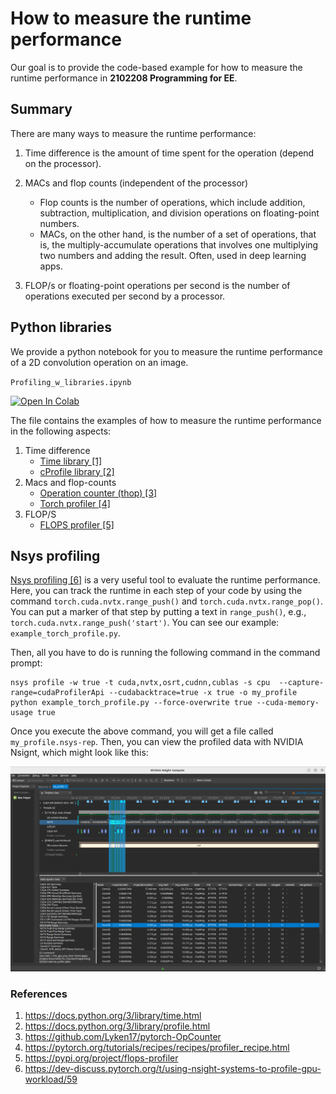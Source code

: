 # How to measure the runtime performance


Our goal is to provide the code-based example for how to measure the runtime performance in **2102208 Programming for EE**.

## Summary

There are many ways to measure the runtime performance: 

1. Time difference is the amount of time spent for the operation (depend on the processor).

2. MACs and flop counts (independent of the processor)
    - Flop counts is the number of operations, which include addition, subtraction, multiplication, and division operations on floating-point numbers.  
    - MACs, on the other hand, is the number of a set of operations, that is, the multiply-accumulate operations that involves one multiplying two numbers and adding the result. Often, used in deep learning apps. 

3. FLOP/s or floating-point operations per second is the number of operations executed per second by a processor.   

  
## Python libraries 

We provide a python notebook for you to measure the runtime performance of a 2D convolution operation on an image.

`Profiling_w_libraries.ipynb` 

<a target="_blank" href="https://colab.research.google.com/github/GenAI-CUEE/EE208-Introduction-to-programming-for-EE/blob/master/L4_Runtime_measurement/Profiling_w_libraries.ipynb">
  <img src="https://colab.research.google.com/assets/colab-badge.svg" alt="Open In Colab"/>
</a>


The file contains the examples of how to measure the runtime performance in the following aspects:

1. Time difference
    - [Time library [1]](https://docs.python.org/3/library/time.html)
    - [cProfile library [2]](https://docs.python.org/3/library/profile.html)
2. Macs and flop-counts 
    - [Operation counter (thop) [3]](https://github.com/Lyken17/pytorch-OpCounter)
    - [Torch profiler [4]](https://pytorch.org/tutorials/recipes/recipes/profiler_recipe.html)
3. FLOP/S 
    - [FLOPS profiler [5]](https://pypi.org/project/flops-profiler)

## Nsys profiling

[Nsys profiling [6]](https://dev-discuss.pytorch.org/t/using-nsight-systems-to-profile-gpu-workload/59) is a very useful tool to evaluate the runtime performance. Here, you can track the runtime in each step of your code by using the command `torch.cuda.nvtx.range_push()` and `torch.cuda.nvtx.range_pop()`. You can put a marker of that step by putting a text in `range_push()`, e.g., `torch.cuda.nvtx.range_push('start')`. You can see our example: `example_torch_profile.py`. 

Then, all you have to do is running the following command in the command prompt:

```
nsys profile -w true -t cuda,nvtx,osrt,cudnn,cublas -s cpu  --capture-range=cudaProfilerApi --cudabacktrace=true -x true -o my_profile python example_torch_profile.py --force-overwrite true --cuda-memory-usage true
```

Once you execute the above command, you will get a file called `my_profile.nsys-rep`. Then, you can view the profiled data with NVIDIA Nsignt, which might look like this:

<img src="figs/nvtx_output_example.png" alt="nvtx output" width="1000"/>  


### References

1. https://docs.python.org/3/library/time.html
2. https://docs.python.org/3/library/profile.html  
3. https://github.com/Lyken17/pytorch-OpCounter
4. https://pytorch.org/tutorials/recipes/recipes/profiler_recipe.html
5. https://pypi.org/project/flops-profiler 
6. https://dev-discuss.pytorch.org/t/using-nsight-systems-to-profile-gpu-workload/59
 
